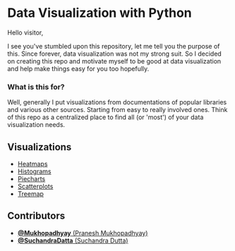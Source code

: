 # Data Visualization with Python

Hello visitor,

I see you've stumbled upon this repository, let me tell you the purpose of this. Since forever, data visualization was not my strong suit. So I decided on creating this repo and motivate myself to be good at data visualization and help make things easy for you too hopefully.

### What is this for?

Well, generally I put visualizations from documentations of popular libraries and various other sources. Starting from easy to really involved ones. Think of this repo as a centralized place to find all (or 'most') of your data visualization needs.

## Visualizations

- [Heatmaps](https://github.com/Mukhopadhyay/Data-Visualization/tree/master/Heatmap)
- [Histograms](https://github.com/Mukhopadhyay/Data-Visualization/tree/master/Histogram)
- [Piecharts](https://github.com/Mukhopadhyay/Data-Visualization/tree/master/Piechart)
- [Scatterplots](https://github.com/Mukhopadhyay/Data-Visualization/tree/master/Scatterplot)
- [Treemap](https://github.com/Mukhopadhyay/Data-Visualization/tree/master/Treemap)

## Contributors

- [**@Mukhopadhyay** (Pranesh Mukhopadhyay)](https://github.com/Mukhopadhyays)
- [**@SuchandraDatta** (Suchandra Dutta)](https://github.com/SuchandraDatta)
